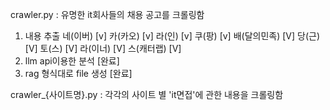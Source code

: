 crawler.py : 유명한 it회사들의 채용 공고를 크롤링함

1. 내용 추출
  네(이버)  [v]
  카(카오)  [v]
  라(인)  [v]
  쿠(팡)  [v]
  배(달의민족)  [V]
  당(근)  [V]
  토(스)  [V]
  라(이너)  [V]
  스(캐터랩)  [V]
2. llm api이용한 분석 [완료]
3. rag 형식대로 file 생성 [완료]

crawler_{사이트명}.py : 각각의 사이트 별 'it면접'에 관한 내용을 크롤링함
